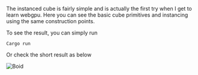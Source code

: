 The instanced cube is fairly simple and is actually the first try when I get to learn webgpu. Here you can see the basic cube primitives and instancing using the same construction points. 

To see the result, you can  simply run
```
Cargo run
```

Or check the short result as below

![Boid](https://github.com/Togem0n/webgpu_rust/webgpu-rust.gif)

